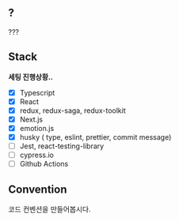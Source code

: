 ## ?

???

## Stack

**세팅 진행상황..**

- [x] Typescript
- [x] React
- [x] redux, redux-saga, redux-toolkit
- [x] Next.js
- [x] emotion.js
- [x] husky ( type, eslint, prettier, commit message)
- [ ] Jest, react-testing-library
- [ ] cypress.io
- [ ] Github Actions

## Convention

코드 컨벤션을 만들어봅시다.
